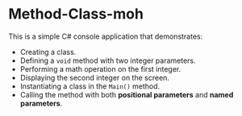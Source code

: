 # Method-Class-moh

This is a simple C# console application that demonstrates:
- Creating a class.
- Defining a `void` method with two integer parameters.
- Performing a math operation on the first integer.
- Displaying the second integer on the screen.
- Instantiating a class in the `Main()` method.
- Calling the method with both **positional parameters** and **named parameters**.


